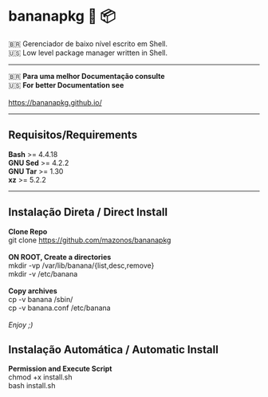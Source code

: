# bananapkg :banana: :package:
🇧🇷 Gerenciador de baixo nível escrito em Shell. <br/>
:us: Low level package manager written in Shell.

----

🇧🇷 **Para uma melhor Documentação consulte** <br/>
:us: **For better Documentation see** <br/><br/>
https://bananapkg.github.io/

----

## Requisitos/Requirements
**Bash** >= 4.4.18 <br/>
**GNU Sed** >= 4.2.2<br/>
**GNU Tar** >= 1.30<br/>
**xz** >= 5.2.2<br/>

----

## Instalação Direta / Direct Install
**Clone Repo**<br/>
git clone https://github.com/mazonos/bananapkg<br/>
<br/>
**ON ROOT, Create a directories**<br/>
mkdir -vp /var/lib/banana/{list,desc,remove}<br/>
mkdir -v /etc/banana<br/>
<br/>
**Copy archives**<br/>
cp -v banana /sbin/<br/>
cp -v banana.conf /etc/banana<br/>
<br/>
*Enjoy ;)*

## Instalação Automática / Automatic Install
**Permission and Execute Script**<br>
chmod +x install.sh<br>
bash install.sh
